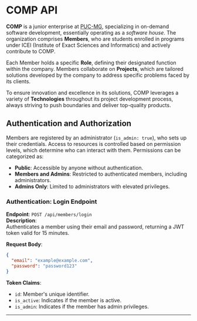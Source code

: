 # COMP API

**COMP** is a junior enterprise at [PUC-MG](https://www.pucminas.br/destaques/Paginas/default.aspx), specializing in on-demand software development, essentially operating as a _software house_. The organization comprises **Members**, who are students enrolled in programs under ICEI (Institute of Exact Sciences and Informatics) and actively contribute to COMP.

Each Member holds a specific **Role**, defining their designated function within the company. Members collaborate on **Projects**, which are tailored solutions developed by the company to address specific problems faced by its clients.

To ensure innovation and excellence in its solutions, COMP leverages a variety of **Technologies** throughout its project development process, always striving to push boundaries and deliver top-quality products.

## Authentication and Authorization

Members are registered by an administrator (`is_admin: true`), who sets up their credentials. Access to resources is controlled based on permission levels, which determine who can interact with them. Permissions can be categorized as:

- **Public**: Accessible by anyone without authentication.
- **Members and Admins**: Restricted to authenticated members, including administrators.
- **Admins Only**: Limited to administrators with elevated privileges.

### Authentication: Login Endpoint

**Endpoint**: `POST /api/members/login`  
**Description**:  
Authenticates a member using their email and password, returning a JWT token valid for 15 minutes.

**Request Body**:

```json
{
  "email": "example@example.com",
  "password": "password123"
}
```

**Token Claims**:

- `id`: Member's unique identifier.
- `is_active`: Indicates if the member is active.
- `is_admin`: Indicates if the member has admin privileges.

---
